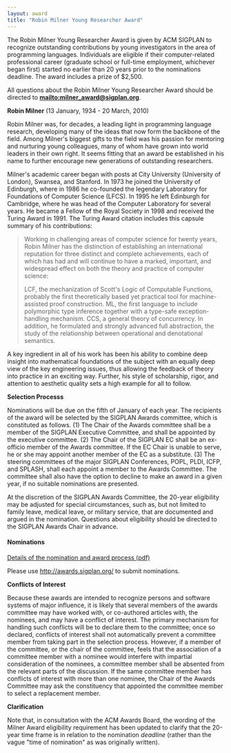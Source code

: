 ```yaml
---
layout: award
title: "Robin Milner Young Researcher Award"
---
```

The Robin Milner Young Researcher Award is given by ACM SIGPLAN to
recognize outstanding contributions by young investigators in the
area of programming languages. Individuals are eligible if their
computer-related professional career (graduate school or full-time
employment, whichever began first) started no earlier than 20 years
prior to the nominations deadline. The award includes a prize of $2,500.

All questions about the Robin Milner Young Researcher Award should be directed to
**<mailto:milner_award@sigplan.org>**.

**Robin Milner** (13 January, 1934 - 20 March, 2010)

Robin Milner was, for decades, a leading light in programming
language research, developing many of the ideas that now form the
backbone of the field. Among Milner's biggest gifts to the field
was his passion for mentoring and nurturing young colleagues, many
of whom have grown into world leaders in their own right. It seems
fitting that an award be established in his name to further
encourage new generations of outstanding researchers.

Milner's academic career began with posts at City University
(University of London), Swansea, and Stanford. In 1973 he joined
the University of Edinburgh, where in 1986 he co-founded the
legendary Laboratory for Foundations of Computer Science (LFCS). In
1995 he left Edinburgh for Cambridge, where he was head of the
Computer Laboratory for several years. He became a Fellow of the
Royal Society in 1998 and received the Turing Award in 1991. The
Turing Award citation includes this capsule summary of his
contributions:

> Working in challenging areas of computer science for twenty years,
> Robin Milner has the distinction of establishing an international
> reputation for three distinct and complete achievements, each of
> which has had and will continue to have a marked, important, and
> widespread effect on both the theory and practice of computer
> science:
> 
> LCF, the mechanization of Scott's Logic of Computable Functions,
> probably the first theoretically based yet practical tool for
> machine-assisted proof construction.
> ML, the first language to include polymorphic type inference
> together with a type-safe exception-handling mechanism.
> CCS, a general theory of concurrency.
> In addition, he formulated and strongly advanced full abstraction,
> the study of the relationship between operational and denotational
> semantics.

A key ingredient in all of his work has been his ability to combine
deep insight into mathematical foundations of the subject with an
equally deep view of the key engineering issues, thus allowing the
feedback of theory into practice in an exciting way. Further, his
style of scholarship, rigor, and attention to aesthetic quality
sets a high example for all to follow.  

**Selection Processs**

Nominations will be due on the fifth of January of each year. The
recipients of the award will be selected by the SIGPLAN Awards
committee, which is constituted as follows. (1) The Chair of the
Awards committee shall be a member of the SIGPLAN Executive
Committee, and shall be appointed by the executive committee. (2)
The Chair of the SIGPLAN EC shall be an ex-officio member of the
Awards committee. If the EC Chair is unable to serve, he or she may
appoint another member of the EC as a substitute. (3) The steering
committees of the major SIGPLAN Conferences, POPL, PLDI, ICFP, and
SPLASH, shall each appoint a member to the Awards Committee. The
committee shall also have the option to decline to make an award in
a given year, if no suitable nominations are presented.

At the discretion of the SIGPLAN Awards Committee, the 20-year
eligibility may be adjusted for special circumstances, such as, but
not limited to family leave, medical leave, or military service, that
are documented and argued in the nomination.  Questions about
eligibility should be directed to the SIGPLAN Awards Chair in advance.

#### Nominations

[Details of the nomination and award process (pdf)](/sites/default/files/award-nominations.pdf)

Please use <http://awards.sigplan.org/> to submit nominations.

**Conflicts of Interest**

Because these awards are intended to recognize persons and software systems of major influence, it is likely that several members of the awards committee may have worked with, or co-authored articles with, the nominees, and may have a conflict of interest. The primary mechanism for handling such conflicts will be to declare them to the committee; once so declared, conflicts of interest shall not automatically prevent a committee member from taking part in the selection process. However, if a member of the committee, or the chair of the committee, feels that the association of a committee member with a nominee would interfere with impartial consideration of the nominees, a committee member shall be absented from the relevant parts of the discussion. If the same committee member has conflicts of interest with more than one nominee, the Chair of the Awards Committee may ask the constituency that appointed the committee member to select a replacement member.

**Clarification**

Note that, in consultation with the ACM Awards Board, the wording of
the Milner Award eligibility requirement has been updated to clarify
that the 20-year time frame is in relation to the nomination
*deadline* (rather than the vague "time of nomination" as was
originally written).
